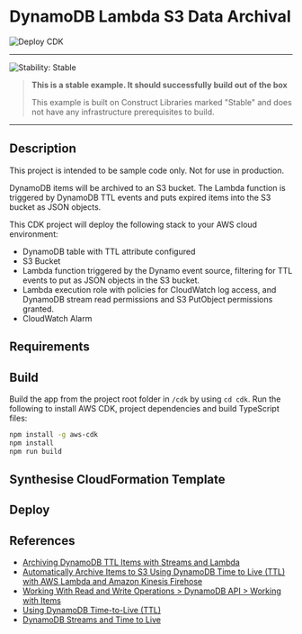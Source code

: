 # DynamoDB Lambda S3 Data Archival

![Deploy CDK](https://github.com/rainbowchook/function-ttl-ts/actions/workflows/aws-cdk-lambda.yml/badge.svg)

<!--BEGIN STABILITY BANNER-->
---

![Stability: Stable](https://img.shields.io/badge/stability-Stable-success.svg?style=for-the-badge)

> **This is a stable example. It should successfully build out of the box**
>
> This example is built on Construct Libraries marked "Stable" and does not have any infrastructure prerequisites to build.
---
<!--END STABILITY BANNER-->

## Description

This project is intended to be sample code only.  Not for use in production.

DynamoDB items will be archived to an S3 bucket.  The Lambda function is triggered by DynamoDB TTL events and puts expired items into the S3 bucket as JSON objects.

This CDK project will deploy the following stack to your AWS cloud environment:

- DynamoDB table with TTL attribute configured
- S3 Bucket
- Lambda function triggered by the Dynamo event source, filtering for TTL events to put as JSON objects in the S3 bucket.
- Lambda execution role with policies for CloudWatch log access, and DynamoDB stream read permissions and S3 PutObject permissions granted.
- CloudWatch Alarm

## Requirements


## Build

Build the app from the project root folder in `/cdk` by using `cd cdk`.  Run the following to install AWS CDK, project dependencies and build TypeScript files:

```bash
npm install -g aws-cdk
npm install
npm run build
```

## Synthesise CloudFormation Template


## Deploy


## References

* [Archiving DynamoDB TTL Items with Streams and Lambda](https://medium.com/@leeroy.hannigan/archiving-dynamodb-ttl-items-with-streams-and-lambda-17a8a4c20151)
* [Automatically Archive Items to S3 Using DynamoDB Time to Live (TTL) with AWS Lambda and Amazon Kinesis Firehose](https://aws.amazon.com/blogs/database/automatically-archive-items-to-s3-using-dynamodb-time-to-live-with-aws-lambda-and-amazon-kinesis-firehose/)
* [Working With Read and Write Operations > DynamoDB API > Working with Items](https://docs.aws.amazon.com/amazondynamodb/latest/developerguide/WorkingWithItems.html)
* [Using DynamoDB Time-to-Live (TTL)](https://docs.aws.amazon.com/amazondynamodb/latest/developerguide/time-to-live-ttl-before-you-start.html)
* [DynamoDB Streams and Time to Live](https://docs.aws.amazon.com/amazondynamodb/latest/developerguide/time-to-live-ttl-streams.html)
